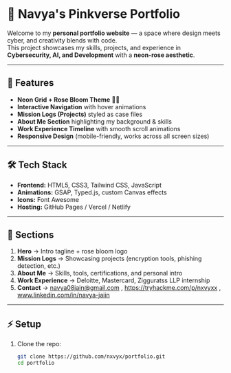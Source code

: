 # 🌸 Navya's Pinkverse Portfolio

Welcome to my **personal portfolio website** — a space where design meets cyber, and creativity blends with code.  
This project showcases my skills, projects, and experience in **Cybersecurity, AI, and Development** with a **neon-rose aesthetic**.

---

## 🚀 Features
- **Neon Grid + Rose Bloom Theme** 🌹✨  
- **Interactive Navigation** with hover animations  
- **Mission Logs (Projects)** styled as case files  
- **About Me Section** highlighting my background & skills  
- **Work Experience Timeline** with smooth scroll animations  
- **Responsive Design** (mobile-friendly, works across all screen sizes)  

---

## 🛠️ Tech Stack
- **Frontend:** HTML5, CSS3, Tailwind CSS, JavaScript  
- **Animations:** GSAP, Typed.js, custom Canvas effects  
- **Icons:** Font Awesome  
- **Hosting:** GitHub Pages / Vercel / Netlify  

---

## 📂 Sections
1. **Hero** → Intro tagline + rose bloom logo  
2. **Mission Logs** → Showcasing projects (encryption tools, phishing detection, etc.)  
3. **About Me** → Skills, tools, certifications, and personal intro  
4. **Work Experience** → Deloitte, Mastercard, Zigguratss LLP internship  
5. **Contact** → navya08jain@gmail.com , https://tryhackme.com/p/nxvyxx , www.linkedin.com/in/navya-jaiin 


---

## ⚡ Setup
1. Clone the repo:
   ```bash
   git clone https://github.com/nxvyx/portfolio.git
   cd portfolio
